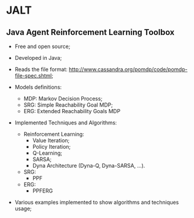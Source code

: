 JALT
======

## Java Agent Reinforcement Learning Toolbox

- Free and open source;
- Developed in Java;
- Reads the file format: <http://www.cassandra.org/pomdp/code/pomdp-file-spec.shtml>;
- Models definitions:
  - MDP: Markov Decision Process;
  - SRG: Simple Reachability Goal MDP;
  - ERG: Extended Reachability Goals MDP
- Implemented Techniques and Algorithms:
  - Reinforcement Learning:
    - Value Iteration;
    - Policy Iteration;
    - Q-Learning;
    - SARSA;
    - Dyna Architecture (Dyna-Q, Dyna-SARSA, ...).
  - SRG:
    - PPF
  - ERG:
    - PPFERG
    
- Various examples implemented to show algorithms and techniques usage;



